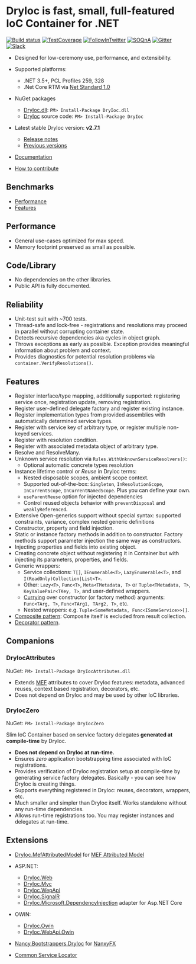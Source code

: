 DryIoc is fast, small, full-featured IoC Container for .NET
===========================================================

[![Build status](https://ci.appveyor.com/api/projects/status/jfq01d9wcs4vcwpf/branch/default)](https://ci.appveyor.com/project/MaksimVolkau/dryioc/branch/default)
[![TestCoverage](http://dadhi.bitbucket.org/dryioc-coverage/badge_linecoverage.svg)](http://dadhi.bitbucket.org/dryioc-coverage)
[![FollowInTwitter](https://img.shields.io/badge/Follow-%40DryIoc-blue.svg)](https://twitter.com/DryIoc) 
[![SOQnA](https://img.shields.io/badge/StackOverflow-QnA-green.svg)](http://stackoverflow.com/questions/tagged/dryioc)
[![Gitter](https://img.shields.io/gitter/room/nwjs/nw.js.svg)](https://gitter.im/dadhi/DryIoc)
[![Slack](https://img.shields.io/badge/Slack-Chat-blue.svg)](https://dryioc.slack.com)

[Autofac]: https://code.google.com/p/autofac/
[MEF]: http://mef.codeplex.com/
[DryIoc]: https://www.nuget.org/packages/DryIoc/
[DryIoc.MefAttributedModel]: https://www.nuget.org/packages/DryIoc.MefAttributedModel/
[DryIoc.dll]: https://www.nuget.org/packages/DryIoc.dll/
[DryIoc.MefAttributedModel.dll]: https://www.nuget.org/packages/DryIoc.MefAttributedModel.dll/
[WikiHome]: https://bitbucket.org/dadhi/dryioc/wiki/Home
[MefAttributedModel]: https://bitbucket.org/dadhi/dryioc/wiki/MefAttributedModel
[PCL]: http://msdn.microsoft.com/en-us/library/gg597391(v=vs.110).aspx

- Designed for low-ceremony use, performance, and extensibility.
- Supported platforms: 
    - .NET 3.5+, PCL Profiles 259, 328
    - .Net Core RTM via [Net Standard 1.0](https://github.com/dotnet/corefx/blob/master/Documentation/architecture/net-platform-standard.md)

- NuGet packages 
    - [DryIoc.dll]: `PM> Install-Package DryIoc.dll`
    - [DryIoc] source code: `PM> Install-Package DryIoc`

- Latest stable DryIoc version: __v2.7.1__
    - [Release notes](https://bitbucket.org/dadhi/dryioc/wiki/Home#markdown-header-latest-version)
    - [Previous versions](https://bitbucket.org/dadhi/dryioc/wiki/VersionHistory)

- [Documentation][WikiHome]
- [How to contribute](CONTRIBUTING.md)


## Benchmarks

* [Performance](http://www.palmmedia.de/blog/2011/8/30/ioc-container-benchmark-performance-comparison)
* [Features](http://featuretests.apphb.com/DependencyInjection.html)


## Performance

* General use-cases optimized for max speed.
* Memory footprint preserved as small as possible.


## Code/Library

* No dependencies on the other libraries.
* Public API is fully documented.


## Reliability

* Unit-test suit with ~700 tests.
* Thread-safe and lock-free - registrations and resolutions may proceed in parallel without corrupting container state. 
* Detects recursive dependencies aka cycles in object graph.
* Throws exceptions as early as possible. Exception provides meaningful information about problem and context.
* Provides diagnostics for potential resolution problems via `container.VerifyResolutions()`.


## Features

* Register interface/type mapping, additionally supported: registering service once, registration update, removing registration. 
* Register user-defined delegate factory and register existing instance.
* Register implementation types from provided assemblies with automatically determined service types.
* Register with service key of arbitrary type, or register multiple non-keyed services.
* Register with resolution condition.
* Register with associated metadata object of arbitrary type.
* Resolve and ResolveMany. 
* Unknown service resolution via `Rules.WithUnknownServiceResolvers()`:
    * Optional automatic concrete types resolution
* Instance lifetime control or *Reuse* in DryIoc terms:
    * Nested disposable scopes, ambient scope context.
    * Supported out-of-the-box: `Singleton`, `InResolutionScope`, `InCurrentScope`, `InCurrentNamedScope`. Plus you can define your own.
    * `useParentReuse` option for injected dependencies
    * Control reused objects behavior with `preventDisposal` and `weaklyReferenced`.
* Extensive Open-generics support without special syntax: supported constraints, variance, complex nested generic definitions
* Constructor, property and field injection.
* Static or instance factory methods in addition to constructor. Factory methods support parameter injection the same way as constructors.
* Injecting properties and fields into existing object.
* Creating concrete object without registering it in Container but with injecting its parameters, properties, and fields.
* Generic wrappers:
    * Service collections: `T[]`, `IEnumerable<T>`, `LazyEnumerable<T>`, and  `I(ReadOnly)Collection|List<T>`.
    * Other: `Lazy<T>`, `Func<T>`, `Meta<TMetadata, T>` or `Tuple<TMetadata, T>`, `KeyValuePair<TKey, T>`, and user-defined wrappers.
    * [Currying](http://en.wikipedia.org/wiki/Currying) over constructor (or factory method) arguments: `Func<TArg, T>`, `Func<TArg1, TArg2, T>`, etc.
    * Nested wrappers: e.g. `Tuple<SomeMetadata, Func<ISomeService>>[]`.
* [Composite pattern](https://bitbucket.org/dadhi/dryioc/wiki/Wrappers#markdown-header-composite-pattern-support): Composite itself is excluded from result collection.
* [Decorator pattern](https://bitbucket.org/dadhi/dryioc/wiki/Decorators). 


## Companions

### __DryIocAttributes__

NuGet: `PM> Install-Package DryIocAttributes.dll`

- Extends [MEF](http://msdn.microsoft.com/en-us/library/ee155691(v=vs.110).aspx) attributes to cover DryIoc features: metadata, advanced reuses, context based registration, decorators, etc.
- Does not depend on DryIoc and may be used by other IoC libraries. 


### DryIocZero

NuGet: `PM> Install-Package DryIocZero`

Slim IoC Container based on service factory delegates __generated at compile-time__ by DryIoc.

- __Does not depend on DryIoc at run-time.__
- Ensures _zero_ application bootstrapping time associated with IoC registrations.
- Provides verification of DryIoc registration setup at compile-time by generating service factory delegates. Basically - you can see how DryIoc is creating things.
- Supports everything registered in DryIoc: reuses, decorators, wrappers, etc.
- Much smaller and simpler than DryIoc itself. Works standalone without any run-time dependencies.
- Allows run-time registrations too. You may register instances and delegates at run-time.

## Extensions

- [DryIoc.MefAttributedModel](Extensions/MefAttributedModel) 
for [MEF Attributed Model](http://msdn.microsoft.com/en-us/library/ee155691(v=vs.110).aspx)

- ASP.NET: 

    - [DryIoc.Web](https://www.nuget.org/packages/DryIoc.Web/) 
    - [DryIoc.Mvc](https://www.nuget.org/packages/DryIoc.WebApi.dll/)
    - [DryIoc.WepApi](https://www.nuget.org/packages/DryIoc.WebApi.dll/)
    - [DryIoc.SignalR](Extensions\SignalR)
    - [DryIoc.Microsoft.DependencyInjection](https://www.nuget.org/packages/DryIoc.Microsoft.DependencyInjection) adapter for Asp.NET Core

- OWIN:

    - [DryIoc.Owin](https://www.nuget.org/packages/DryIoc.Owin.dll/)
    - [DryIoc.WebApi.Owin](https://www.nuget.org/packages/DryIoc.WebApi.Owin.dll/)

- [Nancy.Bootstrappers.DryIoc](https://www.nuget.org/packages/Nancy.Bootstrappers.DryIoc/) for [NanxyFX](http://nancyfx.org/)
- [Common Service Locator](https://www.nuget.org/packages/DryIoc.CommonServiceLocator.dll/)